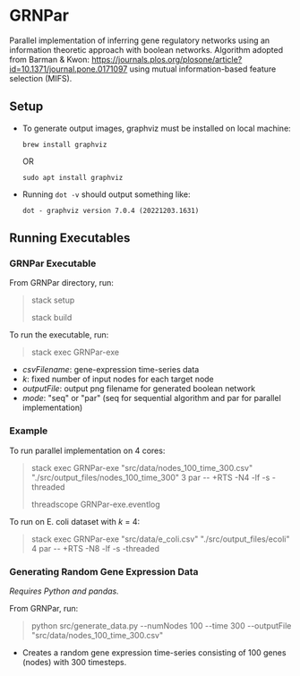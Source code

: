 # GRNPar
Parallel implementation of inferring gene regulatory networks using an information theoretic approach with boolean networks. Algorithm adopted from Barman & Kwon: https://journals.plos.org/plosone/article?id=10.1371/journal.pone.0171097 using mutual information-based feature selection (MIFS).

## Setup
- To generate output images, graphviz must be installed on local machine:
  
    `brew install graphviz`

    OR

    `sudo apt install graphviz`
- Running `dot -v` should output something like:

    `dot - graphviz version 7.0.4 (20221203.1631)`

## Running Executables

### GRNPar Executable
From GRNPar directory, run: 

> stack setup
> 
> stack build

To run the executable, run:

> stack exec GRNPar-exe <csvFilename> <k> <outputFile> <mode>

- _csvFilename_: gene-expression time-series data
- _k_: fixed number of input nodes for each target node
- _outputFile_: output png filename for generated boolean network
- _mode_: "seq" or "par" (seq for sequential algorithm and par for parallel implementation)

### Example
To run parallel implementation on 4 cores:
  
> stack exec GRNPar-exe "src/data/nodes_100_time_300.csv" "./src/output_files/nodes_100_time_300" 3 par -- +RTS -N4 -lf -s -threaded
>
> threadscope GRNPar-exe.eventlog

To run on E. coli dataset with _k_ = 4:

> stack exec GRNPar-exe "src/data/e_coli.csv" "./src/output_files/ecoli" 4 par -- +RTS -N8 -lf -s -threaded

### Generating Random Gene Expression Data
_Requires Python and pandas._

From GRNPar, run:

> python src/generate_data.py --numNodes 100 --time 300 --outputFile "src/data/nodes_100_time_300.csv"

- Creates a random gene expression time-series consisting of 100 genes (nodes) with 300 timesteps.